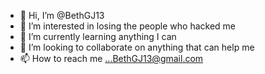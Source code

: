 - 👋 Hi, I’m @BethGJ13
- 👀 I’m interested in losing the people who hacked me
- 🌱 I’m currently learning anything I can
- 💞️ I’m looking to collaborate on anything that can help me
- 📫 How to reach me ...BethGJ13@gmail.com 
<!---
BethGJ13/BethGJ13 is a ✨ special ✨ repository because its `README.md` (this file) appears on your GitHub profile.
You can click the Preview link to take a look at your changes.
--->
